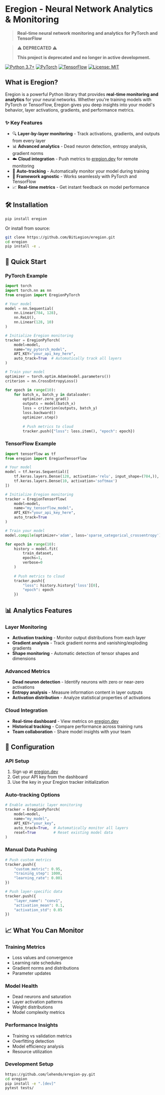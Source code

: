 # Eregion - Neural Network Analytics & Monitoring

> **Real-time neural network monitoring and analytics for PyTorch and TensorFlow**

> ⚠️ **DEPRECATED** ⚠️
> 
> **This project is deprecated and no longer in active development.**
> 

[![Python 3.7+](https://img.shields.io/badge/python-3.7+-blue.svg)](https://www.python.org/downloads/)
[![PyTorch](https://img.shields.io/badge/PyTorch-1.8+-red.svg)](https://pytorch.org/)
[![TensorFlow](https://img.shields.io/badge/TensorFlow-2.0+-orange.svg)](https://tensorflow.org/)
[![License: MIT](https://img.shields.io/badge/License-MIT-yellow.svg)](https://opensource.org/licenses/MIT)

## What is Eregion?

Eregion is a powerful Python library that provides **real-time monitoring and analytics** for your neural networks. Whether you're training models with PyTorch or TensorFlow, Eregion gives you deep insights into your model's behavior, layer activations, gradients, and performance metrics.

### ✨ Key Features

- 🔍 **Layer-by-layer monitoring** - Track activations, gradients, and outputs from every layer
- 📊 **Advanced analytics** - Dead neuron detection, entropy analysis, gradient norms
- ☁️ **Cloud integration** - Push metrics to [eregion.dev](https://eregion.dev) for remote monitoring
- 🔄 **Auto-tracking** - Automatically monitor your model during training
- 🎯 **Framework agnostic** - Works seamlessly with PyTorch and TensorFlow
- 📈 **Real-time metrics** - Get instant feedback on model performance

## 🛠️ Installation

```bash
pip install eregion
```

Or install from source:

```bash
git clone https://github.com/BitLegion/eregion.git
cd eregion
pip install -e .
```

## 🚀 Quick Start

### PyTorch Example

```python
import torch
import torch.nn as nn
from eregion import EregionPyTorch

# Your model
model = nn.Sequential(
    nn.Linear(784, 128),
    nn.ReLU(),
    nn.Linear(128, 10)
)

# Initialize Eregion monitoring
tracker = EregionPyTorch(
    model=model,
    name="my_pytorch_model",
    API_KEY="your_api_key_here",
    auto_track=True  # Automatically track all layers
)

# Train your model
optimizer = torch.optim.Adam(model.parameters())
criterion = nn.CrossEntropyLoss()

for epoch in range(10):
    for batch_x, batch_y in dataloader:
        optimizer.zero_grad()
        outputs = model(batch_x)
        loss = criterion(outputs, batch_y)
        loss.backward()
        optimizer.step()
        
        # Push metrics to cloud
        tracker.push({"loss": loss.item(), "epoch": epoch})
```

### TensorFlow Example

```python
import tensorflow as tf
from eregion import EregionTensorFlow

# Your model
model = tf.keras.Sequential([
    tf.keras.layers.Dense(128, activation='relu', input_shape=(784,)),
    tf.keras.layers.Dense(10, activation='softmax')
])

# Initialize Eregion monitoring
tracker = EregionTensorFlow(
    model=model,
    name="my_tensorflow_model",
    API_KEY="your_api_key_here",
    auto_track=True
)

# Train your model
model.compile(optimizer='adam', loss='sparse_categorical_crossentropy')

for epoch in range(10):
    history = model.fit(
        train_dataset,
        epochs=1,
        verbose=0
    )
    
    # Push metrics to cloud
    tracker.push({
        "loss": history.history['loss'][0],
        "epoch": epoch
    })
```

## 📊 Analytics Features

### Layer Monitoring
- **Activation tracking** - Monitor output distributions from each layer
- **Gradient analysis** - Track gradient norms and vanishing/exploding gradients
- **Shape monitoring** - Automatic detection of tensor shapes and dimensions

### Advanced Metrics
- **Dead neuron detection** - Identify neurons with zero or near-zero activations
- **Entropy analysis** - Measure information content in layer outputs
- **Activation distribution** - Analyze statistical properties of activations

### Cloud Integration
- **Real-time dashboard** - View metrics on [eregion.dev](https://eregion.dev)
- **Historical tracking** - Compare performance across training runs
- **Team collaboration** - Share model insights with your team

## 🔧 Configuration

### API Setup
1. Sign up at [eregion.dev](https://eregion.dev)
2. Get your API key from the dashboard
3. Use the key in your Eregion tracker initialization

### Auto-tracking Options
```python
# Enable automatic layer monitoring
tracker = EregionPyTorch(
    model=model,
    name="my_model",
    API_KEY="your_key",
    auto_track=True,  # Automatically monitor all layers
    reset=True        # Reset existing model data
)
```

### Manual Data Pushing
```python
# Push custom metrics
tracker.push({
    "custom_metric": 0.95,
    "training_step": 1000,
    "learning_rate": 0.001
})

# Push layer-specific data
tracker.push({
    "layer_name": "conv1",
    "activation_mean": 0.1,
    "activation_std": 0.05
})
```

## 📈 What You Can Monitor

### Training Metrics
- Loss values and convergence
- Learning rate schedules
- Gradient norms and distributions
- Parameter updates

### Model Health
- Dead neurons and saturation
- Layer activation patterns
- Weight distributions
- Model complexity metrics

### Performance Insights
- Training vs validation metrics
- Overfitting detection
- Model efficiency analysis
- Resource utilization

### Development Setup
```bash
https://github.com/lehendo/eregion-py.git
cd eregion
pip install -e ".[dev]"
pytest tests/
```
